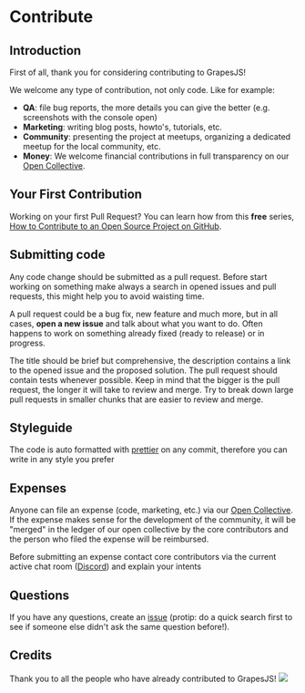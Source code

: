 # Contribute

## Introduction

First of all, thank you for considering contributing to GrapesJS!

We welcome any type of contribution, not only code. Like for example:

- **QA**: file bug reports, the more details you can give the better (e.g. screenshots with the console open)
- **Marketing**: writing blog posts, howto's, tutorials, etc.
- **Community**: presenting the project at meetups, organizing a dedicated meetup for the local community, etc.
- **Money**: We welcome financial contributions in full transparency on our [Open Collective].

## Your First Contribution

Working on your first Pull Request? You can learn how from this **free** series, [How to Contribute to an Open Source Project on GitHub](https://egghead.io/series/how-to-contribute-to-an-open-source-project-on-github).

## Submitting code

Any code change should be submitted as a pull request. Before start working on something make always a search in opened issues and pull requests, this might help you to avoid waisting time.

A pull request could be a bug fix, new feature and much more, but in all cases, **open a new issue** and talk about what you want to do. Often happens to work on something already fixed (ready to release) or in progress.

The title should be brief but comprehensive, the description contains a link to the opened issue and the proposed solution. The pull request should contain tests whenever possible. Keep in mind that the bigger is the pull request, the longer it will take to review and merge. Try to break down large pull requests in smaller chunks that are easier to review and merge.

## Styleguide

The code is auto formatted with [prettier](https://github.com/prettier/prettier) on any commit, therefore you can write in any style you prefer

## Expenses

Anyone can file an expense (code, marketing, etc.) via our [Open Collective]. If the expense makes sense for the development of the community, it will be "merged" in the ledger of our open collective by the core contributors and the person who filed the expense will be reimbursed.

Before submitting an expense contact core contributors via the current active chat room ([Discord](https://discord.gg/QAbgGXq)) and explain your intents

## Questions

If you have any questions, create an [issue](https://github.com/artf/grapesjs/issues) (protip: do a quick search first to see if someone else didn't ask the same question before!).

## Credits

Thank you to all the people who have already contributed to GrapesJS!
<a href="/artf/grapesjs/graphs/contributors"><img src="https://opencollective.com/grapesjs/contributors.svg?width=890" /></a>

[Open Collective]: https://opencollective.com/grapesjs
